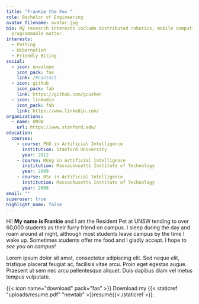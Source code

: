 ```yaml
---
title: "Frankie the Fox "
role: Bachelor of Engineering
avatar_filename: avatar.jpg
bio: My research interests include distributed robotics, mobile computing and
  programmable matter.
interests:
  - Patting
  - Hibernation
  - Friendly Biting
social:
  - icon: envelope
    icon_pack: fas
    link: /#contact
  - icon: github
    icon_pack: fab
    link: https://github.com/gcushen
  - icon: linkedin
    icon_pack: fab
    link: https://www.linkedin.com/
organizations:
  - name: UNSW
    url: https://www.stanford.edu/
education:
  courses:
    - course: PhD in Artificial Intelligence
      institution: Stanford University
      year: 2012
    - course: MEng in Artificial Intelligence
      institution: Massachusetts Institute of Technology
      year: 2009
    - course: BSc in Artificial Intelligence
      institution: Massachusetts Institute of Technology
      year: 2008
email: ""
superuser: true
highlight_name: false
---
```

Hi! **My name is Frankie** and I am the Resident Pet at UNSW tending to over 60,000 students as their furry friend on campus. I sleep during the day and roam around at night, although most students leave campus by the time I wake up. Sometimes students offer me food and I gladly accept. I hope *to see you on campus!*

Lorem ipsum dolor sit amet, consectetur adipiscing elit. Sed neque elit, tristique placerat feugiat ac, facilisis vitae arcu. Proin eget egestas augue. Praesent ut sem nec arcu pellentesque aliquet. Duis dapibus diam vel metus tempus vulputate.

{{< icon name="download" pack="fas" >}} Download my {{< staticref "uploads/resume.pdf" "newtab" >}}resumé{{< /staticref >}}.